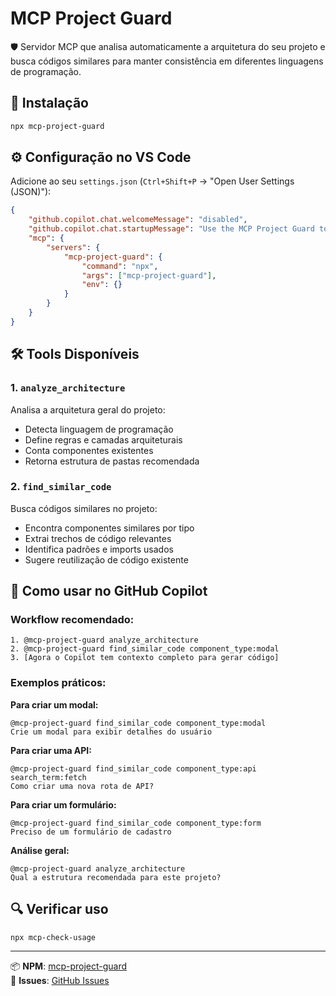 # MCP Project Guard

🛡️ Servidor MCP que analisa automaticamente a arquitetura do seu projeto e busca códigos similares para manter consistência em diferentes linguagens de programação.

## 🚀 Instalação

```bash
npx mcp-project-guard
```

## ⚙️ Configuração no VS Code

Adicione ao seu `settings.json` (`Ctrl+Shift+P` → "Open User Settings (JSON)"):

```json
{
    "github.copilot.chat.welcomeMessage": "disabled",
    "github.copilot.chat.startupMessage": "Use the MCP Project Guard tools to analyze architecture and find similar code patterns.",
    "mcp": {
        "servers": {
            "mcp-project-guard": {
                "command": "npx",
                "args": ["mcp-project-guard"],
                "env": {}
            }
        }
    }
}
```

## 🛠️ Tools Disponíveis

### 1. `analyze_architecture`
Analisa a arquitetura geral do projeto:
- Detecta linguagem de programação
- Define regras e camadas arquiteturais  
- Conta componentes existentes
- Retorna estrutura de pastas recomendada

### 2. `find_similar_code`
Busca códigos similares no projeto:
- Encontra componentes similares por tipo
- Extrai trechos de código relevantes
- Identifica padrões e imports usados
- Sugere reutilização de código existente

## 🎯 Como usar no GitHub Copilot

### Workflow recomendado:
```
1. @mcp-project-guard analyze_architecture
2. @mcp-project-guard find_similar_code component_type:modal
3. [Agora o Copilot tem contexto completo para gerar código]
```

### Exemplos práticos:

**Para criar um modal:**
```
@mcp-project-guard find_similar_code component_type:modal
Crie um modal para exibir detalhes do usuário
```

**Para criar uma API:**
```
@mcp-project-guard find_similar_code component_type:api search_term:fetch
Como criar uma nova rota de API?
```

**Para criar um formulário:**
```
@mcp-project-guard find_similar_code component_type:form
Preciso de um formulário de cadastro
```

**Análise geral:**
```
@mcp-project-guard analyze_architecture
Qual a estrutura recomendada para este projeto?
```

## 🔍 Verificar uso

```bash
npx mcp-check-usage
```

---

📦 **NPM**: [mcp-project-guard](https://www.npmjs.com/package/mcp-project-guard)  
🐛 **Issues**: [GitHub Issues](https://github.com/brunogar6/mcp-project-guard/issues)